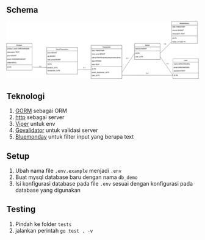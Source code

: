 ## Schema 
![Databas Schema](schema.png)
## Teknologi
1. [GORM](https://gorm.io/) sebagai ORM
2. [http](https://pkg.go.dev/net/http) sebagai server
3. [Viper](https://github.com/spf13/viper) untuk env
4. [Govalidator](https://github.com/asaskevich/govalidator) untuk validasi server
5. [Bluemonday](https://github.com/microcosm-cc/bluemonday) untuk filter input yang berupa text

## Setup
1. Ubah nama file `.env.example` menjadi `.env`
2. Buat mysql database baru dengan nama `db_demo`
3. Isi konfigurasi database pada file `.env` sesuai dengan konfigurasi pada database yang digunakan

## Testing
1. Pindah ke folder `tests`
2. jalankan perintah `go test . -v`